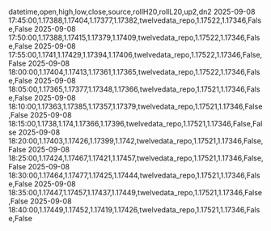 datetime,open,high,low,close,source,rollH20,rollL20,up2,dn2
2025-09-08 17:45:00,1.17388,1.17404,1.17377,1.17382,twelvedata_repo,1.17522,1.17346,False,False
2025-09-08 17:50:00,1.17388,1.17415,1.17379,1.17409,twelvedata_repo,1.17522,1.17346,False,False
2025-09-08 17:55:00,1.1741,1.17429,1.17394,1.17406,twelvedata_repo,1.17522,1.17346,False,False
2025-09-08 18:00:00,1.17404,1.17413,1.17361,1.17365,twelvedata_repo,1.17522,1.17346,False,False
2025-09-08 18:05:00,1.17365,1.17377,1.17348,1.17366,twelvedata_repo,1.17521,1.17346,False,False
2025-09-08 18:10:00,1.17363,1.17385,1.17357,1.17379,twelvedata_repo,1.17521,1.17346,False,False
2025-09-08 18:15:00,1.1738,1.174,1.17366,1.17396,twelvedata_repo,1.17521,1.17346,False,False
2025-09-08 18:20:00,1.17403,1.17426,1.17399,1.1742,twelvedata_repo,1.17521,1.17346,False,False
2025-09-08 18:25:00,1.17424,1.17467,1.17421,1.17457,twelvedata_repo,1.17521,1.17346,False,False
2025-09-08 18:30:00,1.17464,1.17477,1.17425,1.17444,twelvedata_repo,1.17521,1.17346,False,False
2025-09-08 18:35:00,1.17447,1.17457,1.17437,1.17449,twelvedata_repo,1.17521,1.17346,False,False
2025-09-08 18:40:00,1.17449,1.17452,1.17419,1.17426,twelvedata_repo,1.17521,1.17346,False,False
